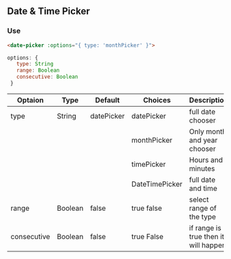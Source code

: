 ## Date & Time Picker

### Use

 ```html
 <date-picker :options="{ type: 'monthPicker' }">
 ```

 ```js
 options: {
    type: String
    range: Boolean
    consecutive: Boolean
  }
 ```

| Optaion     | Type    | Default    | Choices        | Description                          |
|-------------|---------|------------|----------------|--------------------------------------|
| type        | String  | datePicker | datePicker     | full date chooser                    |
|             |         |            | monthPicker    | Only month and year chooser          |
|             |         |            | timePicker     | Hours and minutes                    |
|             |         |            | DateTimePicker | full date and time                   |
| range       | Boolean | false      | true false     | select range of the type             |
| consecutive | Boolean | false      | true False     | if range is true then it will happen |
